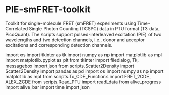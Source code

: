 # PIE-smFRET-toolkit
Toolkit for single-molecule FRET (smFRET) experiments using Time-Correlated Single Photon Counting (TCSPC) data in PTU format (T3 data, PicoQuant). The scripts support pulsed-interleaved excitation (PIE) of two wavelengths and two detection channels, i.e., donor and acceptor excitations and corresponding detection channels.

import os
import tkinter as tk
import numpy as np
import matplotlib as mpl
import matplotlib.pyplot as plt
from tkinter import filedialog, Tk, messagebox
import json
from scripts.Scatter2Density import Scatter2Density
import pandas as pd
import os
import numpy as np
import matplotlib as mpl
from scripts.To_CDE_Functions import FRET_2CDE, ALEX_2CDE
from scripts.Read_PTU import read_data
from alive_progress import alive_bar
import time
import json
